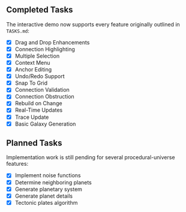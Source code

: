 ## Completed Tasks

The interactive demo now supports every feature originally outlined in `TASKS.md`:

- [x] Drag and Drop Enhancements
- [x] Connection Highlighting
- [x] Multiple Selection
- [x] Context Menu
- [x] Anchor Editing
- [x] Undo/Redo Support
- [x] Snap To Grid
- [x] Connection Validation
- [x] Connection Obstruction
- [x] Rebuild on Change
- [x] Real-Time Updates
- [x] Trace Update
- [x] Basic Galaxy Generation

## Planned Tasks

Implementation work is still pending for several procedural-universe features:

- [x] Implement noise functions
- [x] Determine neighboring planets
- [x] Generate planetary system
- [x] Generate planet details
- [x] Tectonic plates algorithm
